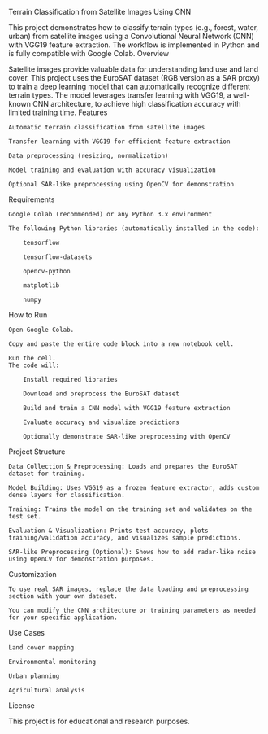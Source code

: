 Terrain Classification from Satellite Images Using CNN

This project demonstrates how to classify terrain types (e.g., forest, water, urban) from satellite images using a Convolutional Neural Network (CNN) with VGG19 feature extraction. The workflow is implemented in Python and is fully compatible with Google Colab.
Overview

Satellite images provide valuable data for understanding land use and land cover. This project uses the EuroSAT dataset (RGB version as a SAR proxy) to train a deep learning model that can automatically recognize different terrain types. The model leverages transfer learning with VGG19, a well-known CNN architecture, to achieve high classification accuracy with limited training time.
Features

    Automatic terrain classification from satellite images

    Transfer learning with VGG19 for efficient feature extraction

    Data preprocessing (resizing, normalization)

    Model training and evaluation with accuracy visualization

    Optional SAR-like preprocessing using OpenCV for demonstration

Requirements

    Google Colab (recommended) or any Python 3.x environment

    The following Python libraries (automatically installed in the code):

        tensorflow

        tensorflow-datasets

        opencv-python

        matplotlib

        numpy

How to Run

    Open Google Colab.

    Copy and paste the entire code block into a new notebook cell.

    Run the cell.
    The code will:

        Install required libraries

        Download and preprocess the EuroSAT dataset

        Build and train a CNN model with VGG19 feature extraction

        Evaluate accuracy and visualize predictions

        Optionally demonstrate SAR-like preprocessing with OpenCV

Project Structure

    Data Collection & Preprocessing: Loads and prepares the EuroSAT dataset for training.

    Model Building: Uses VGG19 as a frozen feature extractor, adds custom dense layers for classification.

    Training: Trains the model on the training set and validates on the test set.

    Evaluation & Visualization: Prints test accuracy, plots training/validation accuracy, and visualizes sample predictions.

    SAR-like Preprocessing (Optional): Shows how to add radar-like noise using OpenCV for demonstration purposes.

Customization

    To use real SAR images, replace the data loading and preprocessing section with your own dataset.

    You can modify the CNN architecture or training parameters as needed for your specific application.

Use Cases

    Land cover mapping

    Environmental monitoring

    Urban planning

    Agricultural analysis

License

This project is for educational and research purposes.
